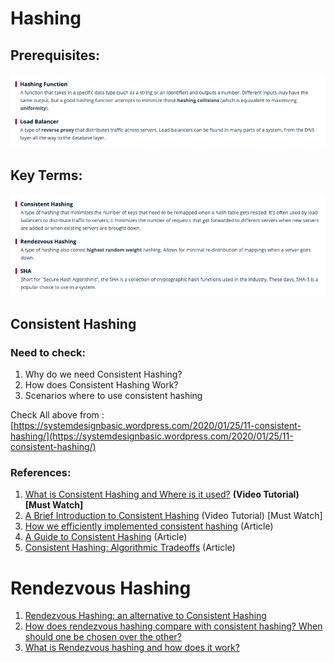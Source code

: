 # Hashing

## Prerequisites:
![](/Images/Hashing01.png)

## Key Terms:
![](/Images/Hashing02.png)

## Consistent Hashing

### Need to check:

1. Why do we need Consistent Hashing?
2. How does Consistent Hashing Work?
3. Scenarios where to use consistent hashing

Check All above from : [https://systemdesignbasic.wordpress.com/2020/01/25/11-consistent-hashing/](https://systemdesignbasic.wordpress.com/2020/01/25/11-consistent-hashing/)

### References:

1. [What is Consistent Hashing and Where is it used?](https://www.youtube.com/watch?v=zaRkONvyGr8) **(Video Tutorial) [Must Watch]**
2. [A Brief Introduction to Consistent Hashing](https://www.youtube.com/watch?v=tHEyzVbl4bg) (Video Tutorial) [Must Watch]
3. [How we efficiently implemented consistent hashing](https://www.ably.io/blog/implementing-efficient-consistent-hashing/) (Article)
4. [A Guide to Consistent Hashing](https://www.toptal.com/big-data/consistent-hashing) (Article)
5. [Consistent Hashing: Algorithmic Tradeoffs](https://medium.com/@dgryski/consistent-hashing-algorithmic-tradeoffs-ef6b8e2fcae8) (Article)

# Rendezvous Hashing

1. [Rendezvous Hashing: an alternative to Consistent Hashing](https://medium.com/i0exception/rendezvous-hashing-8c00e2fb58b0)
2. [How does rendezvous hashing compare with consistent hashing? When should one be chosen over the other?](https://www.quora.com/How-does-rendezvous-hashing-compare-with-consistent-hashing-When-should-one-be-chosen-over-the-other)
3. [What is Rendezvous hashing and how does it work?](https://www.quora.com/What-is-Rendezvous-hashing-and-how-does-it-work)
